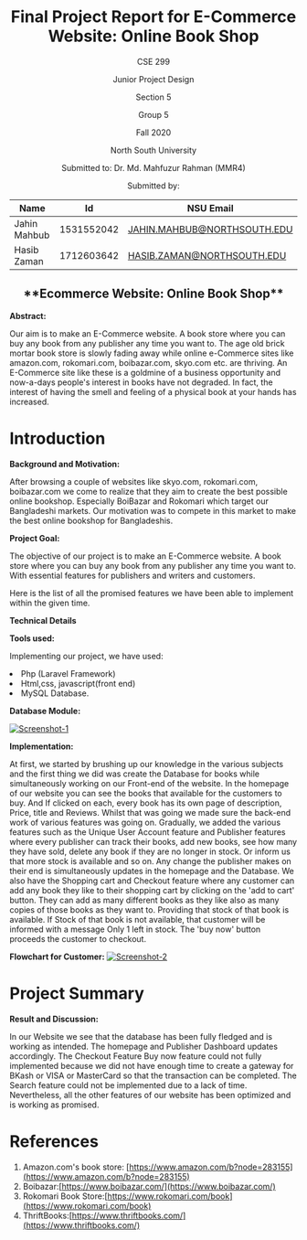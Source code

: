 
<h1 align="center"><center>Final Project Report for E-Commerce Website: Online Book Shop</center></h1>

<p align="center"><center>CSE 299</center></p>

<p align="center"><center>Junior Project Design</center></p>

<p align="center"><center> Section 5</center></p>

<p align="center"><center>Group 5</center></p>

<p align="center"><center>Fall 2020</center></p>

<p align="center"><center> North South University</center></p>

<p align="center"><center> Submitted to: Dr. Md. Mahfuzur Rahman (MMR4) </center></p>

<p align="center"><center>Submitted by:</center></p>

| Name | Id | NSU Email |
| --- | --- | --- |
| Jahin Mahbub | 1531552042 | JAHIN.MAHBUB@NORTHSOUTH.EDU |
| Hasib Zaman | 1712603642 | HASIB.ZAMAN@NORTHSOUTH.EDU |
<h2 align="center">**Ecommerce Website: Online Book Shop**</h2>

**Abstract:**
<p>
Our aim is to make an E-Commerce website. A book store where you can buy any book from any publisher any time you want to. The age old brick mortar book store is slowly fading away while online e-Commerce sites like amazon.com, rokomari.com, boibazar.com, skyo.com etc. are thriving. An E-Commerce site like these is a goldmine of a business opportunity and now-a-days people&#39;s interest in books have not degraded. In fact, the interest of having the smell and feeling of a physical book at your hands has increased.
</p>


# **Introduction**

**Background and Motivation:**

<p>After browsing a couple of websites like skyo.com, rokomari.com, boibazar.com we come to realize that they aim to create the best possible online bookshop. Especially BoiBazar and Rokomari which target our Bangladeshi markets. Our motivation was to compete in this market to make the best online bookshop for Bangladeshis. </p>

**Project Goal:**

<p>The objective of our project is to make an E-Commerce website. A book store where you can buy any book from any publisher any time you want to. With essential features for publishers and writers and customers.</p>

<p>Here is the list of all the promised features we have been able to implement within the given time.</p>

**Technical Details**

**Tools used:**

<p>Implementing our project, we have used:</p>

<li>Php (Laravel Framework)</li>
<li>Html,css, javascript(front end) </li>
<li>MySQL Database.</li>

**Database Module:**

<a href="https://ibb.co/tDpRXZN"><img src="https://i.ibb.co/cQhqLbp/Screenshot-1.png" alt="Screenshot-1" border="0"></a>


**Implementation:**

<p>At first, we started by brushing up our knowledge in the various subjects and the first thing we did was create the Database for books while simultaneously working on our Front-end of the website. In the homepage of our website you can see the books that available for the customers to buy. And If clicked on each, every book has its own page of description, Price, title and Reviews. Whilst that was going we made sure the back-end work of various features was going on. Gradually, we added the various features such as the Unique User Account feature and Publisher features where every publisher can track their books, add new books, see how many they have sold, delete any book if they are no longer in stock. Or inform us that more stock is available and so on. Any change the publisher makes on their end is simultaneously updates in the homepage and the Database. We also have the Shopping cart and Checkout feature where any customer can add any book they like to their shopping cart by clicking on the &#39;add to cart&#39; button. They can add as many different books as they like also as many copies of those books as they want to. Providing that stock of that book is available. If Stock of that book is not available, that customer will be informed with a message Only 1 left in stock. The &#39;buy now&#39; button proceeds the customer to checkout.</p>

**Flowchart for Customer:**
<a href="https://ibb.co/X3hFVYG"><img src="https://i.ibb.co/qWtmxJ2/Screenshot-2.png" alt="Screenshot-2" border="0"></a>

# **Project Summary**

**Result and Discussion:**

<p>In our Website we see that the database has been fully fledged and is working as intended. The homepage and Publisher Dashboard updates accordingly. The Checkout Feature Buy now feature could not fully implemented because we did not have enough time to create a gateway for BKash or VISA or MasterCard so that the transaction can be completed. The Search feature could not be implemented due to a lack of time. Nevertheless, all the other features of our website has been optimized and is working as promised. </p>

# **References**

1. Amazon.com&#39;s book store: [https://www.amazon.com/b?node=283155](https://www.amazon.com/b?node=283155)
2. Boibazar:[https://www.boibazar.com/](https://www.boibazar.com/)
3. Rokomari Book Store:[https://www.rokomari.com/book](https://www.rokomari.com/book)
4. ThriftBooks:[https://www.thriftbooks.com/](https://www.thriftbooks.com/)
